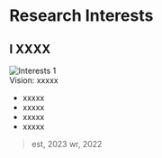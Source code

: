 # Research Interests

## I XXXX

![Interests 1](/interest1.jpeg)
<br>
Vision: xxxxx
- xxxxx
- xxxxx
- xxxxx
- xxxxx
> est, 2023
> wr, 2022